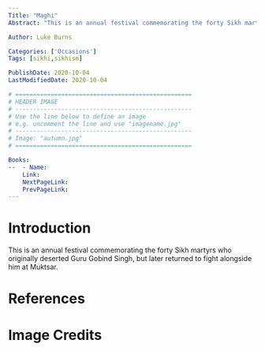 ```yaml
---
Title: "Maghi"
Abstract: "This is an annual festival commemorating the forty Sikh martyrs who originally deserted Guru Gobind Singh, but later returned to fight alongside him at Muktsar."

Author: Luke Burns

Categories: ['Occasions']
Tags: [sikhi,sikhism]

PublishDate: 2020-10-04
LastModifiedDate: 2020-10-04

# ==================================================
# HEADER IMAGE
# --------------------------------------------------
# Use the line below to define an image
# e.g. uncomment the line and use "imagename.jpg"
# --------------------------------------------------
# Image: "autumn.jpg"
# ==================================================

Books:
--  - Name: 
    Link: 
    NextPageLink:
    PrevPageLink:
---
```

# Introduction
This is an annual festival commemorating the forty Sikh martyrs who originally deserted Guru Gobind Singh, but later returned to fight alongside him at Muktsar.

# References

# Image Credits
